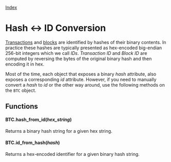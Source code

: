 [Index](index.md)

Hash ↔ ID Conversion
======================

[Transactions](transaction.md) and [blocks](block.md) are identified by hashes of their binary contents.
In practice these hashes are typically presented as hex-encoded big-endian 256-bit integers which we call *IDs*.
*Transaction ID* and *Block ID* are computed by reversing the bytes of the original binary hash and then encoding it in hex. 

Most of the time, each object that exposes a binary *hash* attribute, also exposes a corresponding *id* attribute.
However, if you need to manually convert a *hash* to *id* or the other way around, use the following methods on the `BTC` object.

Functions
---------

#### BTC.hash\_from\_id(*hex\_string*)

Returns a binary hash string for a given hex string.

#### BTC.id\_from\_hash(*hash*)

Returns a hex-encoded identifier for a given binary hash string.
